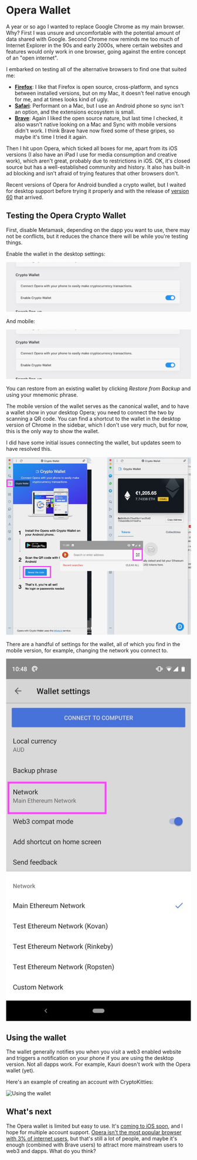 # Opera Wallet

A year or so ago I wanted to replace Google Chrome as my main browser. Why? First I was unsure and uncomfortable with the potential amount of data shared with Google. Second Chrome now reminds me too much of Internet Explorer in the 90s and early 2000s, where certain websites and features would only work in one browser, going against the entire concept of an "open internet".

I embarked on testing all of the alternative browsers to find one that suited me:

-   **[Firefox](https://www.mozilla.org/en-US/firefox/new/)**: I like that Firefox is open source, cross-platform, and syncs between installed versions, but on my Mac, it doesn't feel native enough for me, and at times looks kind of ugly.
-   [**Safari**](https://www.apple.com/safari/): Performant on a Mac, but I use an Android phone so sync isn't an option, and the extensions ecosystem is small.
-   [**Brave**](https://brave.com/): Again I liked the open source nature, but last time I checked, it also wasn't native looking on a Mac and Sync with mobile versions didn't work. I think Brave have now fixed some of these gripes, so maybe it's time I tried it again.

Then I hit upon Opera, which ticked all boxes for me, apart from its iOS versions (I also have an iPad I use for media consumption and creative work), which aren't great, probably due to restrictions in iOS. OK, it's closed source but has a well-established community and history. It also has built-in ad blocking and isn't afraid of trying features that other browsers don't.

Recent versions of Opera for Android bundled a crypto wallet, but I waited for desktop support before trying it properly and with the release of [version 60](https://blogs.opera.com/desktop/2019/04/opera-60-reborn-3-web-3-0-vpn-ad-blocker/) that arrived.

## Testing the Opera Crypto Wallet

First, disable Metamask, depending on the dapp you want to use, there may not be conflicts, but it reduces the chance there will be while you're testing things.

Enable the wallet in the desktop settings:

![Enable wallet in desktop](./desktop-enable.jpg)

And mobile:

![Enable wallet in Android](./desktop-enable.jpg)

You can restore from an existing wallet by clicking _Restore from Backup_ and using your mnemonic phrase.

The mobile version of the wallet serves as the canonical wallet, and to have a wallet show in your desktop Opera; you need to connect the two by scanning a QR code. You can find a shortcut to the wallet in the desktop version of Chrome in the sidebar, which I don't use very much, but for now, this is the only way to show the wallet.

I did have some initial issues connecting the wallet, but updates seem to have resolved this.

![Connect Android and Desktop wallet](./connect-wallet.jpg)

There are a handful of settings for the wallet, all of which you find in the mobile version, for example, changing the network you connect to.

![Wallet settings](./settings.jpg)

## Using the wallet

The wallet generally notifies you when you visit a web3 enabled website and triggers a notification on your phone if you are using the desktop version. Not all dapps work. For example, Kauri doesn't work with the Opera wallet (yet).

Here's an example of creating an account with CryptoKitties:

![Using the wallet](./using.jpg)

## What's next

The Opera wallet is limited but easy to use. It's [coming to iOS soon](https://blogs.opera.com/mobile/2019/03/opera-touch-ios-crypto-wallet/), and I hope for multiple account support. [Opera isn't the most popular browser with 3% of internet users](https://en.wikipedia.org/wiki/Usage_share_of_web_browsers), but that's still a lot of people, and maybe it's enough (combined with Brave users) to attract more mainstream users to web3 and dapps. What do you think?
